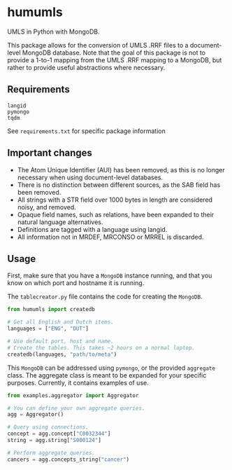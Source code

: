 # humumls
UMLS in Python with MongoDB.

This package allows for the conversion of UMLS .RRF files to a document-level MongoDB database. Note that the goal of this package is not to provide a 1-to-1 mapping from the UMLS .RRF mapping to a MongoDB, but rather to provide useful abstractions where necessary.

## Requirements

```
langid
pymongo
tqdm
```

See `requirements.txt` for specific package information

## Important changes

* The Atom Unique Identifier (AUI) has been removed, as this is no longer necessary when using document-level databases.
* There is no distinction between different sources, as the SAB field has been removed.
* All strings with a STR field over 1000 bytes in length are considered noisy, and removed.
* Opaque field names, such as relations, have been expanded to their natural language alternatives.
* Definitions are tagged with a language using langid.
* All information not in MRDEF, MRCONSO or MRREL is discarded.

## Usage

First, make sure that you have a `MongoDB` instance running, and that you know
on which port and hostname it is running.

The `tablecreator.py` file contains the code for creating the `MongoDB`.

```python
from humumls import createdb

# Get all English and Dutch items.
languages = ["ENG", "DUT"]

# Use default port, host and name.
# Create the tables. This takes ~2 hours on a normal laptop.
createdb(languages, "path/to/meta")
```

This `MongoDB` can be addressed using `pymongo`, or the provided `aggregate` class. The aggregate class is meant to be expanded for your specific purposes. Currently, it contains examples of use.

```python
from examples.aggregator import Aggregator

# You can define your own aggregate queries.
agg = Aggregator()

# Query using connections.
concept = agg.concept["C0032344"]
string = agg.string["S000124"]

# Perform aggregate queries.
cancers = agg.concepts_string("cancer")
```
